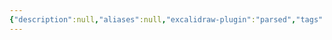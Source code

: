 ```yaml
---
{"description":null,"aliases":null,"excalidraw-plugin":"parsed","tags":["excalidraw"],"date created":"Friday, February 17th 2023, 12:10:00 pm","date modified":"Monday, February 27th 2023, 6:20:45 pm","created":"2023-02-17T12:10:00","updated":"2023-07-15T21:30:17","title":"Drawing 2023-02-10 12.27.43.excalidraw","dg-publish":true,"permalink":"/docs/assets/Drawing 2023-02-10 12.27.43.excalidraw/","dgPassFrontmatter":true}
---
```

<style> .container {font-family: sans-serif; text-align: center;} .button-wrapper button {z-index: 1;height: 40px; width: 100px; margin: 10px;padding: 5px;} .excalidraw .App-menu_top .buttonList { display: flex;} .excalidraw-wrapper { height: 800px; margin: 50px; position: relative;} :root[dir="ltr"] .excalidraw .layer-ui__wrapper .zen-mode-transition.App-menu_bottom--transition-left {transform: none;} </style><script src="https://cdn.jsdelivr.net/npm/react@17/umd/react.production.min.js"></script><script src="https://cdn.jsdelivr.net/npm/react-dom@17/umd/react-dom.production.min.js"></script><script type="text/javascript" src="https://cdn.jsdelivr.net/npm/@excalidraw/excalidraw@0/dist/excalidraw.production.min.js"></script><div id="Drawing_2023-02-10_1227.43.excalidraw.md"></div><script>(function(){const InitialData={"type":"excalidraw","version":2,"source":"https://github.com/zsviczian/obsidian-excalidraw-plugin/releases/tag/2.7.4","elements":[{"id":"6hnAoYOSpcQeI6W-R_XLm","type":"ellipse","x":-31.8194580078125,"y":-222.83633422851562,"width":14.6937255859375,"height":16.32861328125,"angle":0,"strokeColor":"#000000","backgroundColor":"transparent","fillStyle":"hachure","strokeWidth":1,"strokeStyle":"solid","roughness":1,"opacity":100,"groupIds":[],"roundness":{"type":2},"seed":900231795,"version":110,"versionNonce":1686519540,"isDeleted":false,"boundElements":[{"id":"7Ht5QwpAaYRwlLf8gGGPj","type":"arrow"},{"id":"0HLfmW3Nl_ZRpgwjQFK7W","type":"arrow"}],"updated":1736753011206,"link":null,"locked":false,"customData":{"legacyTextWrap":true},"index":"a0","frameId":null},{"type":"ellipse","version":112,"versionNonce":1027103308,"isDeleted":false,"id":"g19gs_3w853m-Ecab-P4I","fillStyle":"hachure","strokeWidth":1,"strokeStyle":"solid","roughness":1,"opacity":100,"angle":0,"x":-116.44232177734375,"y":-169.7364501953125,"strokeColor":"#000000","backgroundColor":"transparent","width":14.6937255859375,"height":16.32861328125,"seed":1498293011,"groupIds":[],"roundness":{"type":2},"boundElements":[{"id":"7Ht5QwpAaYRwlLf8gGGPj","type":"arrow"},{"id":"GGCAjlRPoiImyoGtCpzgk","type":"arrow"},{"id":"HAVVP4wVDH8h5T6e_p_d_","type":"arrow"}],"updated":1736753011206,"link":null,"locked":false,"customData":{"legacyTextWrap":true},"index":"a1","frameId":null},{"type":"ellipse","version":107,"versionNonce":348799092,"isDeleted":false,"id":"hqj9oi9TXn4D9x0UCgfi9","fillStyle":"hachure","strokeWidth":1,"strokeStyle":"solid","roughness":1,"opacity":100,"angle":0,"x":36.35003662109375,"y":-168.2425537109375,"strokeColor":"#000000","backgroundColor":"transparent","width":14.6937255859375,"height":16.32861328125,"seed":1317752349,"groupIds":[],"roundness":{"type":2},"boundElements":[{"id":"0HLfmW3Nl_ZRpgwjQFK7W","type":"arrow"}],"updated":1736753011206,"link":null,"locked":false,"customData":{"legacyTextWrap":true},"index":"a2","frameId":null},{"type":"ellipse","version":104,"versionNonce":609169612,"isDeleted":false,"id":"tyjixFDDPSaf70NmqYu0N","fillStyle":"hachure","strokeWidth":1,"strokeStyle":"solid","roughness":1,"opacity":100,"angle":0,"x":-185.410400390625,"y":-87.72906494140625,"strokeColor":"#000000","backgroundColor":"transparent","width":14.6937255859375,"height":16.32861328125,"seed":257577117,"groupIds":[],"roundness":{"type":2},"boundElements":[{"id":"GGCAjlRPoiImyoGtCpzgk","type":"arrow"}],"updated":1736753011206,"link":null,"locked":false,"customData":{"legacyTextWrap":true},"index":"a3","frameId":null},{"type":"ellipse","version":115,"versionNonce":1880232436,"isDeleted":false,"id":"GhyZhyMAooAnMWm8u1rvw","fillStyle":"hachure","strokeWidth":1,"strokeStyle":"solid","roughness":1,"opacity":100,"angle":0,"x":-67.820068359375,"y":-82.359619140625,"strokeColor":"#000000","backgroundColor":"transparent","width":14.6937255859375,"height":16.32861328125,"seed":1967627421,"groupIds":[],"roundness":{"type":2},"boundElements":[{"id":"HAVVP4wVDH8h5T6e_p_d_","type":"arrow"}],"updated":1736753011206,"link":null,"locked":false,"customData":{"legacyTextWrap":true},"index":"a4","frameId":null},{"id":"7Ht5QwpAaYRwlLf8gGGPj","type":"arrow","x":-34.82027517057004,"y":-204.53704913981136,"width":57.69187029152556,"height":32.53689167102607,"angle":0,"strokeColor":"#000000","backgroundColor":"transparent","fillStyle":"hachure","strokeWidth":1,"strokeStyle":"solid","roughness":0,"opacity":100,"groupIds":[],"roundness":{"type":2},"seed":1267174259,"version":161,"versionNonce":1598502732,"isDeleted":false,"boundElements":[],"updated":1736753011206,"link":null,"locked":false,"points":[[0,0],[-57.69187029152556,32.53689167102607]],"lastCommittedPoint":null,"startBinding":{"elementId":"6hnAoYOSpcQeI6W-R_XLm","focus":-0.46956459074580814,"gap":6.749375971152171},"endBinding":{"elementId":"g19gs_3w853m-Ecab-P4I","focus":-0.11745934225130025,"gap":12.016066664026607},"startArrowhead":null,"endArrowhead":null,"index":"a5","frameId":null},{"type":"arrow","version":264,"versionNonce":90420084,"isDeleted":false,"id":"0HLfmW3Nl_ZRpgwjQFK7W","fillStyle":"hachure","strokeWidth":1,"strokeStyle":"solid","roughness":0,"opacity":100,"angle":0,"x":-9.159657810074492,"y":-204.92269301541728,"strokeColor":"#000000","backgroundColor":"transparent","width":50.09281379006596,"height":31.85979332787207,"seed":1922107027,"groupIds":[],"roundness":{"type":2},"boundElements":[],"updated":1736753011206,"link":null,"locked":false,"startBinding":{"elementId":"6hnAoYOSpcQeI6W-R_XLm","focus":0.0016543381294302202,"gap":10.581514740629697},"endBinding":{"elementId":"hqj9oi9TXn4D9x0UCgfi9","focus":1.1934689633857478,"gap":5.150025117706816},"lastCommittedPoint":null,"startArrowhead":null,"endArrowhead":null,"points":[[0,0],[50.09281379006596,31.85979332787207]],"index":"a6","frameId":null},{"type":"arrow","version":260,"versionNonce":981102028,"isDeleted":false,"id":"GGCAjlRPoiImyoGtCpzgk","fillStyle":"hachure","strokeWidth":1,"strokeStyle":"solid","roughness":0,"opacity":100,"angle":0,"x":-117.51582022533096,"y":-150.71626077691928,"strokeColor":"#000000","backgroundColor":"transparent","width":42.593176443869325,"height":64.52465412219794,"seed":48385117,"groupIds":[],"roundness":{"type":2},"boundElements":[],"updated":1736753011206,"link":null,"locked":false,"startBinding":{"elementId":"g19gs_3w853m-Ecab-P4I","focus":0.13766165594359386,"gap":5.894394151196979},"endBinding":{"elementId":"tyjixFDDPSaf70NmqYu0N","focus":1.490421316407992,"gap":11.696343977335358},"lastCommittedPoint":null,"startArrowhead":null,"endArrowhead":null,"points":[[0,0],[-42.593176443869325,64.52465412219794]],"index":"a7","frameId":null},{"type":"arrow","version":269,"versionNonce":319104244,"isDeleted":false,"id":"HAVVP4wVDH8h5T6e_p_d_","fillStyle":"hachure","strokeWidth":1,"strokeStyle":"solid","roughness":0,"opacity":100,"angle":0,"x":-96.13557120189346,"y":-147.18974100152866,"strokeColor":"#000000","backgroundColor":"transparent","width":29.753137032693175,"height":53.65102741321357,"seed":1412572221,"groupIds":[],"roundness":{"type":2},"boundElements":[],"updated":1736753011206,"link":null,"locked":false,"startBinding":{"elementId":"g19gs_3w853m-Ecab-P4I","focus":-0.5775081452076682,"gap":11.568505535339314},"endBinding":{"elementId":"GhyZhyMAooAnMWm8u1rvw","focus":0.558288039307713,"gap":12.133185352121185},"lastCommittedPoint":null,"startArrowhead":null,"endArrowhead":null,"points":[[0,0],[29.753137032693175,53.65102741321357]],"index":"a8","frameId":null},{"id":"eFgzb1zp","type":"text","x":-19.40625,"y":-245.0233154296875,"width":19.17999267578125,"height":50,"angle":0,"strokeColor":"#000000","backgroundColor":"transparent","fillStyle":"hachure","strokeWidth":1,"strokeStyle":"solid","roughness":0,"opacity":100,"groupIds":[],"roundness":null,"seed":1669974355,"version":5,"versionNonce":1728238668,"isDeleted":false,"boundElements":[],"updated":1736753011206,"link":null,"locked":false,"text":"\n10","rawText":"\n10","fontSize":20,"fontFamily":1,"textAlign":"left","verticalAlign":"top","baseline":18,"containerId":null,"originalText":"\n10","autoResize":true,"lineHeight":1.25,"index":"a9","frameId":null},{"id":"Qc3zsmxd","type":"text","x":-122.0693359375,"y":-195.41824340820312,"width":10.759994506835938,"height":25,"angle":0,"strokeColor":"#000000","backgroundColor":"transparent","fillStyle":"hachure","strokeWidth":1,"strokeStyle":"solid","roughness":0,"opacity":100,"groupIds":[],"roundness":null,"seed":1699729555,"version":4,"versionNonce":511469172,"isDeleted":false,"boundElements":[],"updated":1736753011206,"link":null,"locked":false,"text":"7","rawText":"7","fontSize":20,"fontFamily":1,"textAlign":"left","verticalAlign":"top","baseline":18,"containerId":null,"originalText":"7","autoResize":true,"lineHeight":1.25,"index":"aA","frameId":null},{"id":"uRV767yd","type":"text","x":-180.63653564453125,"y":-120.3936767578125,"width":12.79998779296875,"height":25,"angle":0,"strokeColor":"#000000","backgroundColor":"transparent","fillStyle":"hachure","strokeWidth":1,"strokeStyle":"solid","roughness":0,"opacity":100,"groupIds":[],"roundness":null,"seed":80128637,"version":4,"versionNonce":1656384204,"isDeleted":false,"boundElements":[],"updated":1736753011206,"link":null,"locked":false,"text":"6","rawText":"6","fontSize":20,"fontFamily":1,"textAlign":"left","verticalAlign":"top","baseline":18,"containerId":null,"originalText":"6","autoResize":true,"lineHeight":1.25,"index":"aB","frameId":null},{"id":"RPvYt3dM","type":"text","x":-53.0321044921875,"y":-101.55413818359375,"width":12.360000371932983,"height":25,"angle":0,"strokeColor":"#000000","backgroundColor":"transparent","fillStyle":"hachure","strokeWidth":1,"strokeStyle":"solid","roughness":0,"opacity":100,"groupIds":[],"roundness":null,"seed":729978227,"version":4,"versionNonce":210728948,"isDeleted":false,"boundElements":[],"updated":1736753011206,"link":null,"locked":false,"text":"5","rawText":"5","fontSize":20,"fontFamily":1,"textAlign":"left","verticalAlign":"top","baseline":18,"containerId":null,"originalText":"5","autoResize":true,"lineHeight":1.25,"index":"aC","frameId":null},{"id":"AZjZkpp7","type":"text","x":52.5023193359375,"y":-193.9613037109375,"width":12.360000371932983,"height":25,"angle":0,"strokeColor":"#000000","backgroundColor":"transparent","fillStyle":"hachure","strokeWidth":1,"strokeStyle":"solid","roughness":0,"opacity":100,"groupIds":[],"roundness":null,"seed":2106261405,"version":4,"versionNonce":1614491980,"isDeleted":false,"boundElements":[],"updated":1736753011206,"link":null,"locked":false,"text":"5","rawText":"5","fontSize":20,"fontFamily":1,"textAlign":"left","verticalAlign":"top","baseline":18,"containerId":null,"originalText":"5","autoResize":true,"lineHeight":1.25,"index":"aD","frameId":null},{"id":"w1sUl6ArcP-qlxdVwyw-A","type":"freedraw","x":-26.701904296875,"y":-62.88763427734375,"width":61.24359130859375,"height":56.710784912109375,"angle":0,"strokeColor":"#c92a2a","backgroundColor":"transparent","fillStyle":"hachure","strokeWidth":1,"strokeStyle":"solid","roughness":0,"opacity":100,"groupIds":[],"roundness":null,"seed":335349331,"version":79,"versionNonce":960780660,"isDeleted":false,"boundElements":[],"updated":1736753011206,"link":null,"locked":false,"points":[[0,0],[0,0.107818603515625],[-0.0626220703125,0.622314453125],[-0.5863037109375,1.315032958984375],[-2.106689453125,2.155059814453125],[-4.8701171875,3.417999267578125],[-7.41357421875,4.391021728515625],[-10.9420166015625,5.83367919921875],[-16.4263916015625,8.43731689453125],[-22.101318359375,10.9595947265625],[-27.716796875,13.1851806640625],[-32.3123779296875,14.95782470703125],[-35.4666748046875,16.03369140625],[-38.048828125,16.782958984375],[-40.46435546875,17.100738525390625],[-42.786376953125,17.100738525390625],[-45.26416015625,17.100738525390625],[-47.845458984375,17.100738525390625],[-50.1456298828125,16.750885009765625],[-51.93560791015625,16.0242919921875],[-53.43115234375,15.29351806640625],[-54.638916015625,14.61083984375],[-55.46875,13.7626953125],[-56.3280029296875,12.70947265625],[-57.222900390625,11.44439697265625],[-57.7779541015625,9.984375],[-58.0865478515625,8.44720458984375],[-58.20562744140625,6.6141357421875],[-58.20562744140625,4.57763671875],[-58.20562744140625,2.43084716796875],[-58.20562744140625,0.128143310546875],[-58.20562744140625,-2.05499267578125],[-58.20562744140625,-4.068603515625],[-58.20562744140625,-6.3529052734375],[-57.85540771484375,-8.65521240234375],[-57.06585693359375,-10.9896240234375],[-56.2308349609375,-13.31976318359375],[-55.407470703125,-15.6046142578125],[-54.56817626953125,-17.890380859375],[-53.56732177734375,-19.926849365234375],[-52.29498291015625,-22.189697265625],[-50.82281494140625,-24.427215576171875],[-49.21905517578125,-26.52935791015625],[-47.332763671875,-28.71832275390625],[-45.4959716796875,-30.77923583984375],[-43.495849609375,-32.8946533203125],[-41.078857421875,-35.00701904296875],[-38.717041015625,-36.605316162109375],[-36.236083984375,-37.736785888671875],[-33.634765625,-38.676239013671875],[-31.0556640625,-39.35986328125],[-28.46630859375,-39.61004638671875],[-26.142822265625,-39.61004638671875],[-24.1202392578125,-39.61004638671875],[-22.3480224609375,-39.61004638671875],[-20.660400390625,-39.61004638671875],[-19.002685546875,-39.61004638671875],[-17.2725830078125,-39.34423828125],[-15.4453125,-38.70556640625],[-13.6015625,-37.93634033203125],[-11.72705078125,-37.078369140625],[-10.151123046875,-35.9010009765625],[-8.715087890625,-34.4649658203125],[-7.4083251953125,-32.740264892578125],[-6.3828125,-30.80584716796875],[-5.3798828125,-28.88031005859375],[-4.159912109375,-26.521148681640625],[-2.0010986328125,-21.321075439453125],[-0.05517578125,-15.99981689453125],[0.8018798828125,-13.40234375],[2.221435546875,-9.14373779296875],[2.6494140625,-7.450927734375],[2.947021484375,-6.370758056640625],[3.0379638671875,-5.343902587890625],[3.0379638671875,-4.58233642578125],[0,0]],"pressures":[],"simulatePressure":true,"lastCommittedPoint":null,"index":"aE","frameId":null},{"id":"S49LUpfWdIc8sE2GB076Z","type":"freedraw","x":63.566162109375,"y":-131.16314697265625,"width":50.535888671875,"height":62.738525390625,"angle":0,"strokeColor":"#c92a2a","backgroundColor":"transparent","fillStyle":"hachure","strokeWidth":1,"strokeStyle":"solid","roughness":0,"opacity":100,"groupIds":[],"roundness":null,"seed":111895987,"version":63,"versionNonce":786376652,"isDeleted":false,"boundElements":[],"updated":1736753011206,"link":null,"locked":false,"points":[[0,0],[-0.201904296875,0],[-0.700439453125,0],[-2.22705078125,0],[-8.03955078125,0],[-10.2850341796875,0],[-13.5562744140625,0],[-16.5845947265625,0],[-18.9949951171875,-0.17486572265625],[-20.966552734375,-0.73687744140625],[-22.77001953125,-1.97027587890625],[-24.3662109375,-3.59332275390625],[-25.750244140625,-5.35546875],[-26.921630859375,-7.42822265625],[-28.0887451171875,-9.82037353515625],[-29.1614990234375,-12.4119873046875],[-29.9071044921875,-15.193115234375],[-30.4326171875,-18.314697265625],[-30.8505859375,-21.373291015625],[-31.0595703125,-24.684661865234375],[-31.0595703125,-28.5743408203125],[-31.0595703125,-32.3236083984375],[-30.868408203125,-35.337799072265625],[-30.0311279296875,-37.92181396484375],[-28.5277099609375,-40.51727294921875],[-26.7987060546875,-43.11083984375],[-24.7384033203125,-45.88629150390625],[-22.2730712890625,-49.01422119140625],[-19.86328125,-51.807403564453125],[-17.248046875,-54.3414306640625],[-14.4390869140625,-56.732421875],[-11.6181640625,-58.57012939453125],[-8.421142578125,-59.882354736328125],[-5.107666015625,-60.5537109375],[-1.4967041015625,-60.7606201171875],[2.2003173828125,-60.7606201171875],[5.2515869140625,-60.22528076171875],[7.6795654296875,-58.871002197265625],[9.7489013671875,-57.2645263671875],[11.53662109375,-55.47320556640625],[13.18408203125,-53.1734619140625],[14.95361328125,-50.1883544921875],[16.3817138671875,-46.849029541015625],[17.5841064453125,-43.278656005859375],[18.665283203125,-39.754730224609375],[19.267333984375,-36.696685791015625],[19.476318359375,-33.588623046875],[19.476318359375,-30.10357666015625],[19.476318359375,-26.633026123046875],[19.32421875,-23.15283203125],[18.4964599609375,-19.65411376953125],[16.96826171875,-16.347076416015625],[15.21728515625,-13.2860107421875],[13.388427734375,-10.23529052734375],[11.5313720703125,-6.972076416015625],[9.4306640625,-3.947265625],[6.1253662109375,0.14971923828125],[4.489990234375,1.731292724609375],[4.243408203125,1.9779052734375],[0,0]],"pressures":[],"simulatePressure":true,"lastCommittedPoint":null,"index":"aF","frameId":null},{"id":"BM_7QbwIbWQbzDPeuPK3l","type":"freedraw","x":-30.9495849609375,"y":-96.70297241210938,"width":69.0836181640625,"height":45.608734130859375,"angle":0,"strokeColor":"#c92a2a","backgroundColor":"transparent","fillStyle":"hachure","strokeWidth":1,"strokeStyle":"solid","roughness":0,"opacity":100,"groupIds":[],"roundness":null,"seed":896455699,"version":60,"versionNonce":266406644,"isDeleted":false,"boundElements":[],"updated":1736753011206,"link":null,"locked":false,"points":[[0,0],[0.134521484375,-0.242279052734375],[1.424560546875,-1.3265380859375],[4.3614501953125,-3.845428466796875],[10.0780029296875,-8.121917724609375],[12.140869140625,-9.6875],[14.8695068359375,-11.830169677734375],[17.321044921875,-13.524383544921875],[19.8519287109375,-15.380706787109375],[22.6239013671875,-17.437164306640625],[25.537109375,-19.598114013671875],[28.746826171875,-22.034332275390625],[31.878662109375,-24.447601318359375],[34.9388427734375,-26.5623779296875],[37.8125,-28.345855712890625],[40.06884765625,-29.951446533203125],[41.7794189453125,-31.227020263671875],[43.0050048828125,-32.084259033203125],[43.94091796875,-32.722076416015625],[44.9539794921875,-33.368438720703125],[46.0596923828125,-34.126678466796875],[47.30517578125,-34.99462890625],[48.6376953125,-35.925537109375],[49.7427978515625,-36.688201904296875],[50.54052734375,-37.222869873046875],[51.11767578125,-37.763916015625],[52.10107421875,-38.409271240234375],[53.3133544921875,-39.096771240234375],[54.3345947265625,-39.748199462890625],[55.3345947265625,-40.257781982421875],[56.1190185546875,-40.7056884765625],[56.69970703125,-41.004852294921875],[57.5555419921875,-41.376983642578125],[58.6324462890625,-41.897064208984375],[59.7685546875,-42.249481201171875],[60.6837158203125,-42.56549072265625],[61.2650146484375,-42.787384033203125],[61.8538818359375,-43.001800537109375],[62.435302734375,-43.238861083984375],[63.0106201171875,-43.484588623046875],[63.591064453125,-43.783538818359375],[64.173095703125,-43.96014404296875],[64.6817626953125,-44.046356201171875],[65.0260009765625,-44.17047119140625],[65.258056640625,-44.235504150390625],[65.4385986328125,-44.25732421875],[65.5145263671875,-44.398101806640625],[65.7149658203125,-44.517059326171875],[65.8507080078125,-44.517059326171875],[66.2265625,-44.517059326171875],[66.8240966796875,-44.857147216796875],[67.4403076171875,-45.206878662109375],[68.01806640625,-45.357269287109375],[68.576416015625,-45.498077392578125],[68.932861328125,-45.498077392578125],[69.0513916015625,-45.498077392578125],[69.0836181640625,-45.608734130859375],[69.0836181640625,-45.608734130859375]],"pressures":[],"simulatePressure":true,"lastCommittedPoint":null,"index":"aG","frameId":null},{"id":"gpzuYJJ4","type":"text","x":-7.483154296875,"y":-111.2999267578125,"width":158.85987183451653,"height":25,"angle":0,"strokeColor":"#c92a2a","backgroundColor":"transparent","fillStyle":"hachure","strokeWidth":1,"strokeStyle":"solid","roughness":0,"opacity":100,"groupIds":[],"roundness":null,"seed":2124153213,"version":32,"versionNonce":583028300,"isDeleted":false,"boundElements":[],"updated":1736753011206,"link":null,"locked":false,"text":"not compatible!!!","rawText":"not compatible!!!","fontSize":20,"fontFamily":1,"textAlign":"left","verticalAlign":"top","baseline":18,"containerId":null,"originalText":"not compatible!!!","autoResize":true,"lineHeight":1.25,"index":"aH","frameId":null}],"appState":{"theme":"light","viewBackgroundColor":"#ffffff","currentItemStrokeColor":"#c92a2a","currentItemBackgroundColor":"transparent","currentItemFillStyle":"hachure","currentItemStrokeWidth":1,"currentItemStrokeStyle":"solid","currentItemRoughness":0,"currentItemOpacity":100,"currentItemFontFamily":1,"currentItemFontSize":20,"currentItemTextAlign":"left","currentItemStartArrowhead":null,"currentItemEndArrowhead":null,"currentItemArrowType":"round","scrollX":463.26684142649174,"scrollY":433.6551055908203,"zoom":{"value":2},"currentItemRoundness":"round","gridSize":null,"gridStep":5,"gridModeEnabled":false,"gridColor":{"Bold":"rgba(217, 217, 217, 0.5)","Regular":"rgba(230, 230, 230, 0.5)"},"colorPalette":{},"currentStrokeOptions":null,"frameRendering":{"enabled":true,"clip":true,"name":true,"outline":true},"objectsSnapModeEnabled":false,"activeTool":{"type":"selection","customType":null,"locked":false,"lastActiveTool":null}},"files":{}};InitialData.scrollToContent=true;App=()=>{const e=React.useRef(null),t=React.useRef(null),[n,i]=React.useState({width:void 0,height:void 0});return React.useEffect(()=>{i({width:t.current.getBoundingClientRect().width,height:t.current.getBoundingClientRect().height});const e=()=>{i({width:t.current.getBoundingClientRect().width,height:t.current.getBoundingClientRect().height})};return window.addEventListener("resize",e),()=>window.removeEventListener("resize",e)},[t]),React.createElement(React.Fragment,null,React.createElement("div",{className:"excalidraw-wrapper",ref:t},React.createElement(ExcalidrawLib.Excalidraw,{ref:e,width:n.width,height:n.height,initialData:InitialData,viewModeEnabled:!0,zenModeEnabled:!0,gridModeEnabled:!1})))},excalidrawWrapper=document.getElementById("Drawing_2023-02-10_1227.43.excalidraw.md");ReactDOM.render(React.createElement(App),excalidrawWrapper);})();</script>